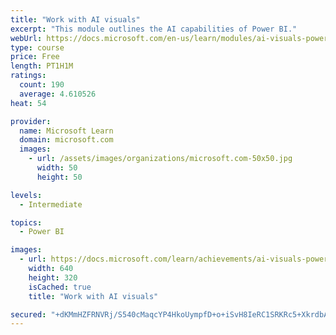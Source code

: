 ```yaml
---
title: "Work with AI visuals"
excerpt: "This module outlines the AI capabilities of Power BI."
webUrl: https://docs.microsoft.com/en-us/learn/modules/ai-visuals-power-bi/
type: course
price: Free
length: PT1H1M
ratings:
  count: 190
  average: 4.610526
heat: 54

provider:
  name: Microsoft Learn
  domain: microsoft.com
  images:
    - url: /assets/images/organizations/microsoft.com-50x50.jpg
      width: 50
      height: 50

levels:
  - Intermediate

topics:
  - Power BI

images:
  - url: https://docs.microsoft.com/learn/achievements/ai-visuals-power-bi-social.png
    width: 640
    height: 320
    isCached: true
    title: "Work with AI visuals"

secured: "+dKMmHZFRNVRj/S540cMaqcYP4HkoUympfD+o+iSvH8IeRC1SRKRc5+XkrdbAIqaznef+DXnZenB/rs2zk7jahqQf56RFlO1GVSL8MUV3exhWJtv6leZauiV39kRSy8boO4322DUTWo71yWaAbJxo7Cfyat+Huo30hEFOWuhAW2Qz62OF81leuQhBFZQSgWAxvKJ200GDNxv6Ufo9l7s84Hmg/NAiTCtZKUQO4Ci4602+8e0c7AqW/4ii79ZsTd36dcnwprjDhLj+jM+J1hvIEvSYB+ofG8w5wyZ5sBeNbJNeNjDc+w6PjcIYA0VqQG5qtlbntM9Z6/TbnxThrjVw2IrBbZgzpARVy61p7KAoh5ftEENkcDq49BqEyquIsYwrmFYtM3l4z4cSu/NjxDu2TRBF4SP1vUkES+7Uty3WlQ=;VtzM+rRgH1cZvskn5gS/Zg=="
---
```


